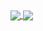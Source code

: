 <a href="https://github.com/anuraghazra/github-readme-stats">
  <img align="center" src="https://github-readme-stats-sigma-five.vercel.app/api?username=Ultima13&count_private=true&show_icons=true&theme=dracula" />
</a>
<a href="https://github.com/anuraghazra/convoychat">
  <img align="center" src="https://github-readme-stats-sigma-five.vercel.app/api/top-langs/?username=Ultima13&count_private=true&langs_count=10&layout=compact&theme=dracula" />
</a>
